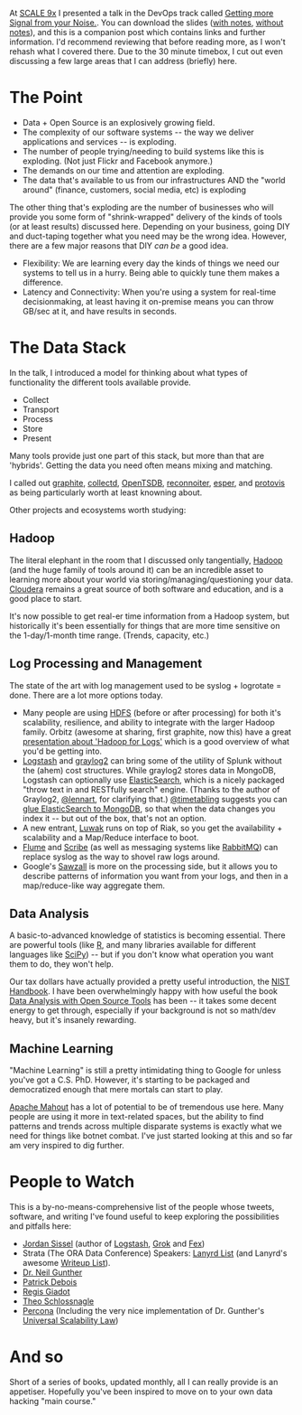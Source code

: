 <!--
.. title: Getting more Signal from your Noise
.. date: 2011/02/24 13:37
.. slug: index
.. tags:
.. link:
.. description:
-->


At [SCALE 9x](http://www.socallinuxexpo.org/scale9x/) I presented a talk in the DevOps track called [Getting more Signal from your Noise.](http://www.socallinuxexpo.org/scale9x/presentations/signal-noise).
You can download the slides  ([with notes](/images/Signal_Noise_With_Notes.pdf), [without notes](/images/Signal_Noise_No_Notes.pdf)), and this is a companion post which contains links and further information.
I'd recommend reviewing that before reading more, as I won't rehash what I covered there.
Due to the 30 minute timebox, I cut out even discussing a few large areas that I can address (briefly) here.

# The Point

* Data + Open Source is an explosively growing field.
* The complexity of our software systems -- the way we deliver applications and services -- is exploding.
* The number of people trying/needing to build systems like this is exploding. (Not just Flickr and Facebook anymore.)
* The demands on our time and attention are exploding.
* The data that's available to us from our infrastructures AND the "world around" (finance, customers, social media, etc) is exploding

The other thing that's exploding are the number of businesses who will provide you some form of "shrink-wrapped" delivery of the kinds of tools (or at least results) discussed here. Depending on your business, going DIY and duct-taping together what you need may be the wrong idea. However, there are a few major reasons that DIY *can be* a good idea.
* Flexibility: We are learning every day the kinds of things we need our systems to tell us in a hurry. Being able to quickly tune them makes a difference.
* Latency and Connectivity: When you're using a system for real-time decisionmaking, at least having it on-premise means you can throw GB/sec at it, and have results in seconds.


# The Data Stack

In the talk, I introduced a model for thinking about what types of functionality the different tools available provide.

* Collect
* Transport
* Process
* Store
* Present

Many tools provide just one part of this stack, but more than that are 'hybrids'. Getting the data you need often means mixing and matching.

I called out [graphite](http://graphite.wikidot.com/), [collectd](http://collectd.org/), [OpenTSDB](http://opentsdb.net/), [reconnoiter](https://labs.omniti.com/labs/reconnoiter), [esper](http://esper.codehaus.org/), and [protovis](http://vis.stanford.edu/protovis/) as being particularly worth at least knowning about.

Other projects and ecosystems worth studying:

## Hadoop

The literal elephant in the room that I discussed only tangentially, [Hadoop](http://hadoop.apache.org/) (and the huge family of tools around it) can be an incredible asset to learning more about your world via storing/managing/questioning your data. [Cloudera](http://www.cloudera.com/) remains a great source of both software and education, and is a good place to start.

It's now possible to get real-er time information from a Hadoop system, but historically it's been essentially for things that are more time sensitive on the 1-day/1-month time range. (Trends, capacity, etc.)

## Log Processing and Management

The state of the art with log management used to be syslog + logrotate = done. There are a lot more options today.

* Many people are using [HDFS](http://hadoop.apache.org/hdfs/) (before or after processing) for both it's scalability, resilience, and ability to integrate with the larger Hadoop family. Orbitz (awesome at sharing, first graphite, now this) have a great [presentation about 'Hadoop for Logs'](http://files.meetup.com/1634302/CHUG_HadoopLogsAtOrbitz.pdf) which is a good overview of what you'd be getting into.
* [Logstash](http://code.google.com/p/logstash/) and [graylog2](http://www.graylog2.org/) can bring some of the utility of Splunk without the (ahem) cost structures. While graylog2 stores data in MongoDB, Logstash can optionally use [ElasticSearch](http://www.elasticsearch.org/), which is a nicely packaged "throw text in and RESTfully search" engine. (Thanks to the author of Graylog2, [@lennart](http://twitter.com/_lennart), for clarifying that.) [@timetabling](http://twitter.com/timetabling) suggests you can [glue ElasticSearch to MongoDB](http://www.elasticsearch.org/blog/2010/02/25/nosql_yessearch.html), so that when the data changes you index it -- but out of the box, that's not an option.
* A new entrant, [Luwak](https://github.com/basho/luwak) runs on top of Riak, so you get the availability + scalability and a Map/Reduce interface to boot.
* [Flume](https://github.com/cloudera/flume) and [Scribe](https://github.com/facebook/scribe) (as well as messaging systems like [RabbitMQ](http://www.rabbitmq.com/)) can replace syslog as the way to shovel raw logs around.
* Google's [Sawzall](http://code.google.com/p/szl/) is more on the processing side, but it allows you to describe patterns of information you want from your logs, and then in a map/reduce-like way aggregate them.

## Data Analysis

A basic-to-advanced knowledge of statistics is becoming essential. There are powerful tools (like [R](http://www.r-project.org/), and many libraries available for different languages like [SciPy](http://www.scipy.org/)) -- but if you don't know what operation you want them to do, they won't help.

Our tax dollars have actually provided a pretty useful introduction, the [NIST Handbook](http://www.itl.nist.gov/div898/handbook/).
I have been overwhelmingly happy with how useful the book [Data Analysis with Open Source Tools](http://amzn.to/hFzX8H) has been -- it takes some decent energy to get through, especially if your background is not so math/dev heavy, but it's insanely rewarding.

## Machine Learning

"Machine Learning" is still a pretty intimidating thing to Google for unless you've got a C.S. PhD. However, it's starting to be packaged and democratized enough that mere mortals can start to play.

[Apache Mahout](http://mahout.apache.org/) has a lot of potential to be of tremendous use here. Many people are using it more in text-related spaces, but the ability to find patterns and trends across multiple disparate systems is exactly what we need for things like botnet combat. I've just started looking at this and so far am very inspired to dig further. 

# People to Watch

This is a by-no-means-comprehensive list of the people whose tweets, software, and writing I've found useful to keep exploring the possibilities and pitfalls here:

* [Jordan Sissel](http://www.semicomplete.com/) (author of [Logstash](http://code.google.com/p/logstash/), [Grok](ihttp://code.google.com/p/semicomplete/wiki/Grok) and [Fex](http://semicomplete.com/projects/fex/))
* Strata (The ORA Data Conference) Speakers: [Lanyrd List](http://lanyrd.com/2011/strata/speakers/) (and Lanyrd's awesome [Writeup List](http://lanyrd.com/2011/strata/writeups/)).
* [Dr. Neil Gunther](http://www.perfdynamics.com/Bio/njg.html)
* [Patrick Debois](http:/twitter.com/patrickdebois)
* [Regis Giadot](http://regis.gaidot.net/)
* [Theo Schlossnagle](http://lethargy.org/~jesus/about.html)
* [Percona](http://www.percona.com/) (Including the very nice implementation of Dr. Gunther's [Universal Scalability Law](http://aspersa.googlecode.com/svn/html/usl.html))

# And so

Short of a series of books, updated monthly, all I can really provide is an appetiser. Hopefully you've been inspired to move on to your own data hacking "main course."
